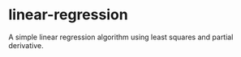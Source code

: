 # linear-regression
A simple linear regression algorithm using least squares and partial derivative.
